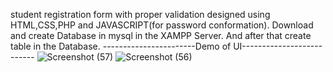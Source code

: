 student registration form with proper validation designed using HTML,CSS,PHP and JAVASCRIPT(for password conformation).
Download and create Database in mysql in the XAMPP Server. And after that create table in the Database.
-----------------------Demo of UI--------------------------
![Screenshot (57)](https://github.com/jayram0402/Validated_registrationForm/assets/147648366/1d324786-54b9-4e51-afd2-b730050920df)
![Screenshot (56)](https://github.com/jayram0402/Validated_registrationForm/assets/147648366/bc4bd575-681a-48d4-8040-16c4ed949025)
